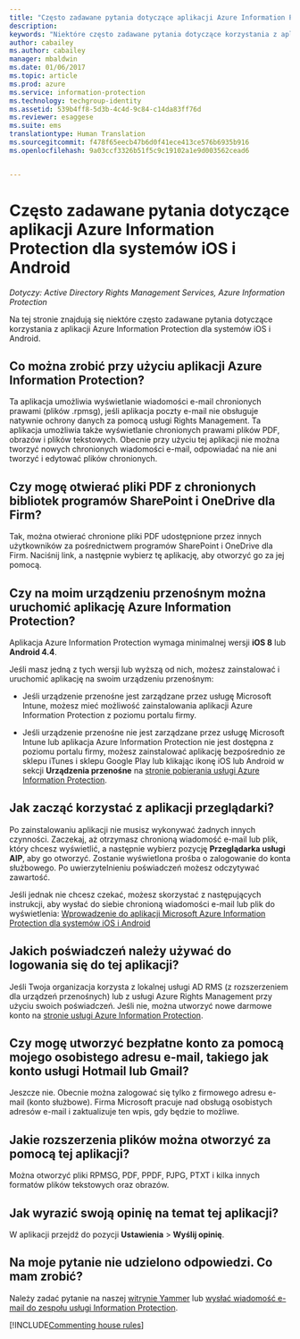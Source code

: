 ```yaml
---
title: "Często zadawane pytania dotyczące aplikacji Azure Information Protection dla systemów iOS i Android | Azure Information Protection"
description: 
keywords: "Niektóre często zadawane pytania dotyczące korzystania z aplikacji Azure Information Protection dla systemów iOS i Android"
author: cabailey
ms.author: cabailey
manager: mbaldwin
ms.date: 01/06/2017
ms.topic: article
ms.prod: azure
ms.service: information-protection
ms.technology: techgroup-identity
ms.assetid: 539b4ff8-5d3b-4c4d-9c84-c14da83ff76d
ms.reviewer: esaggese
ms.suite: ems
translationtype: Human Translation
ms.sourcegitcommit: f478f65eecb47b6d0f41ece413ce576b6935b916
ms.openlocfilehash: 9a03ccf3326b51f5c9c19102a1e9d003562cead6


---
```


# <a name="faqs-for-microsoft-azure-information-protection-app-for-ios-and-android"></a>Często zadawane pytania dotyczące aplikacji Azure Information Protection dla systemów iOS i Android

*Dotyczy: Active Directory Rights Management Services, Azure Information Protection*

Na tej stronie znajdują się niektóre często zadawane pytania dotyczące korzystania z aplikacji Azure Information Protection dla systemów iOS i Android.

## <a name="what-can-i-do-with-the-azure-information-protection-app"></a>Co można zrobić przy użyciu aplikacji Azure Information Protection?

Ta aplikacja umożliwia wyświetlanie wiadomości e-mail chronionych prawami (plików .rpmsg), jeśli aplikacja poczty e-mail nie obsługuje natywnie ochrony danych za pomocą usługi Rights Management. Ta aplikacja umożliwia także wyświetlanie chronionych prawami plików PDF, obrazów i plików tekstowych. Obecnie przy użyciu tej aplikacji nie można tworzyć nowych chronionych wiadomości e-mail, odpowiadać na nie ani tworzyć i edytować plików chronionych.

## <a name="can-i-open-pdf-files-that-are-in-sharepoint-protected-libraries-and-onedrive-for-business"></a>Czy mogę otwierać pliki PDF z chronionych bibliotek programów SharePoint i OneDrive dla Firm?

Tak, można otwierać chronione pliki PDF udostępnione przez innych użytkowników za pośrednictwem programów SharePoint i OneDrive dla Firm. Naciśnij link, a następnie wybierz tę aplikację, aby otworzyć go za jej pomocą. 

## <a name="can-my-mobile-device-run-the-azure-information-protection-app"></a>Czy na moim urządzeniu przenośnym można uruchomić aplikację Azure Information Protection?

Aplikacja Azure Information Protection wymaga minimalnej wersji **iOS 8** lub **Android 4.4**.

Jeśli masz jedną z tych wersji lub wyższą od nich, możesz zainstalować i uruchomić aplikację na swoim urządzeniu przenośnym:

- Jeśli urządzenie przenośne jest zarządzane przez usługę Microsoft Intune, możesz mieć możliwość zainstalowania aplikacji Azure Information Protection z poziomu portalu firmy.

- Jeśli urządzenie przenośne nie jest zarządzane przez usługę Microsoft Intune lub aplikacja Azure Information Protection nie jest dostępna z poziomu portalu firmy, możesz zainstalować aplikację bezpośrednio ze sklepu iTunes i sklepu Google Play lub klikając ikonę iOS lub Android w sekcji **Urządzenia przenośne** na [stronie pobierania usługi Azure Information Protection](https://portal.azurerms.com/#/download). 

## <a name="how-do-i-get-started-with-the-viewer-app"></a>Jak zacząć korzystać z aplikacji przeglądarki?

Po zainstalowaniu aplikacji nie musisz wykonywać żadnych innych czynności. Zaczekaj, aż otrzymasz chronioną wiadomość e-mail lub plik, który chcesz wyświetlić, a następnie wybierz pozycję **Przeglądarka usługi AIP**, aby go otworzyć. Zostanie wyświetlona prośba o zalogowanie do konta służbowego. Po uwierzytelnieniu poświadczeń możesz odczytywać zawartość.

Jeśli jednak nie chcesz czekać, możesz skorzystać z następujących instrukcji, aby wysłać do siebie chronioną wiadomości e-mail lub plik do wyświetlenia: [Wprowadzenie do aplikacji Microsoft Azure Information Protection dla systemów iOS i Android](mobile-app-get-started.md) 
## <a name="what-credentials-should-i-use-to-sign-in-to-this-app"></a>Jakich poświadczeń należy używać do logowania się do tej aplikacji?

Jeśli Twoja organizacja korzysta z lokalnej usługi AD RMS (z rozszerzeniem dla urządzeń przenośnych) lub z usługi Azure Rights Management przy użyciu swoich poświadczeń. Jeśli nie, można utworzyć nowe darmowe konto na [stronie usługi Azure Information Protection](https://portal.office.com/signup?sku=rms&ru=https%3A%2F%2Fportal.azurerms.com%2F%23%2Fdownload).

## <a name="can-i-sign-up-for-the-free-account-with-my-personal-email-address-such-as-a-hotmail-or-gmail-account"></a>Czy mogę utworzyć bezpłatne konto za pomocą mojego osobistego adresu e-mail, takiego jak konto usługi Hotmail lub Gmail?

Jeszcze nie. Obecnie można zalogować się tylko z firmowego adresu e-mail (konto służbowe). Firma Microsoft pracuje nad obsługą osobistych adresów e-mail i zaktualizuje ten wpis, gdy będzie to możliwe.

## <a name="which-file-extensions-can-i-open-with-this-app"></a>Jakie rozszerzenia plików można otworzyć za pomocą tej aplikacji?

Można otworzyć pliki RPMSG, PDF, PPDF, PJPG, PTXT i kilka innych formatów plików tekstowych oraz obrazów.

##  <a name="how-do-i-provide-feedback-about-this-app"></a>Jak wyrazić swoją opinię na temat tej aplikacji?

W aplikacji przejdź do pozycji **Ustawienia** > **Wyślij opinię**.


## <a name="my-question-has-not-been-answeredwhat-should-i-do"></a>Na moje pytanie nie udzielono odpowiedzi. Co mam zrobić?

Należy zadać pytanie na naszej [witrynie Yammer](https://www.yammer.com/AskIPTeam) lub [wysłać wiadomość e-mail do zespołu usługi Information Protection](mailto:askIPteam@microsoft.com?subject=Question%20about%20Azure%20Information%20Protection%20app).

[!INCLUDE[Commenting house rules](../includes/houserules.md)]


<!--HONumber=Jan17_HO4-->


